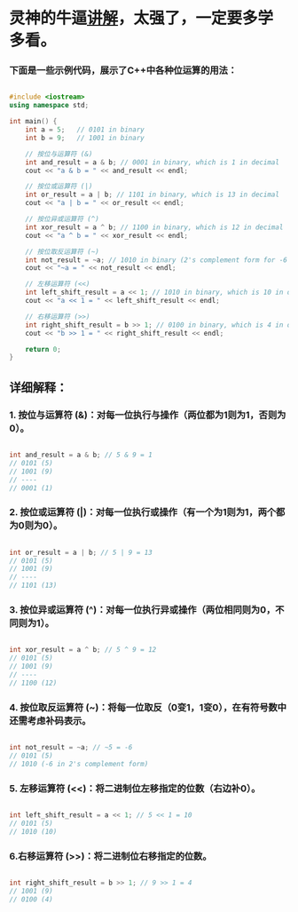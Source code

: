 # 灵神的牛逼[讲解](https://leetcode.cn/circle/discuss/CaOJ45/)，太强了，一定要多学多看。

### **下面是一些示例代码，展示了C++中各种位运算的用法：**  
```cpp

#include <iostream>
using namespace std;

int main() {
    int a = 5;   // 0101 in binary
    int b = 9;   // 1001 in binary

    // 按位与运算符 (&)
    int and_result = a & b; // 0001 in binary, which is 1 in decimal
    cout << "a & b = " << and_result << endl;

    // 按位或运算符 (|)
    int or_result = a | b; // 1101 in binary, which is 13 in decimal
    cout << "a | b = " << or_result << endl;

    // 按位异或运算符 (^)
    int xor_result = a ^ b; // 1100 in binary, which is 12 in decimal
    cout << "a ^ b = " << xor_result << endl;

    // 按位取反运算符 (~)
    int not_result = ~a; // 1010 in binary (2's complement form for -6 in decimal)
    cout << "~a = " << not_result << endl;

    // 左移运算符 (<<)
    int left_shift_result = a << 1; // 1010 in binary, which is 10 in decimal
    cout << "a << 1 = " << left_shift_result << endl;

    // 右移运算符 (>>)
    int right_shift_result = b >> 1; // 0100 in binary, which is 4 in decimal
    cout << "b >> 1 = " << right_shift_result << endl;

    return 0;
}
```

## **详细解释：**  

### 1. 按位与运算符 (&)：对每一位执行与操作（两位都为1则为1，否则为0）。

```cpp

int and_result = a & b; // 5 & 9 = 1
// 0101 (5)
// 1001 (9)
// ----
// 0001 (1)
```

### 2. 按位或运算符 (|)：对每一位执行或操作（有一个为1则为1，两个都为0则为0）。

```cpp

int or_result = a | b; // 5 | 9 = 13
// 0101 (5)
// 1001 (9)
// ----
// 1101 (13)
```

### 3. 按位异或运算符 (^)：对每一位执行异或操作（两位相同则为0，不同则为1）。

```cpp

int xor_result = a ^ b; // 5 ^ 9 = 12
// 0101 (5)
// 1001 (9)
// ----
// 1100 (12)
```

### 4. 按位取反运算符 (~)：将每一位取反（0变1，1变0），在有符号数中还需考虑补码表示。

```cpp

int not_result = ~a; // ~5 = -6
// 0101 (5)
// 1010 (-6 in 2's complement form)
```

### 5. 左移运算符 (<<)：将二进制位左移指定的位数（右边补0）。

```cpp

int left_shift_result = a << 1; // 5 << 1 = 10
// 0101 (5)
// 1010 (10)
```

### 6.右移运算符 (>>)：将二进制位右移指定的位数。

```cpp

int right_shift_result = b >> 1; // 9 >> 1 = 4
// 1001 (9)
// 0100 (4)
```
